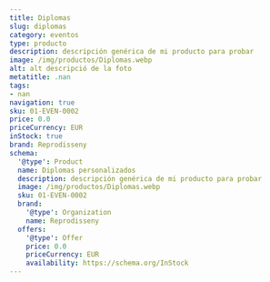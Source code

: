 ```yaml
---
title: Diplomas
slug: diplomas
category: eventos
type: producto
description: descripción genérica de mi producto para probar
image: /img/productos/Diplomas.webp
alt: alt descripció de la foto
metatitle: .nan
tags:
- nan
navigation: true
sku: 01-EVEN-0002
price: 0.0
priceCurrency: EUR
inStock: true
brand: Reprodisseny
schema:
  '@type': Product
  name: Diplomas personalizados
  description: descripción genérica de mi producto para probar
  image: /img/productos/Diplomas.webp
  sku: 01-EVEN-0002
  brand:
    '@type': Organization
    name: Reprodisseny
  offers:
    '@type': Offer
    price: 0.0
    priceCurrency: EUR
    availability: https://schema.org/InStock
---
```

